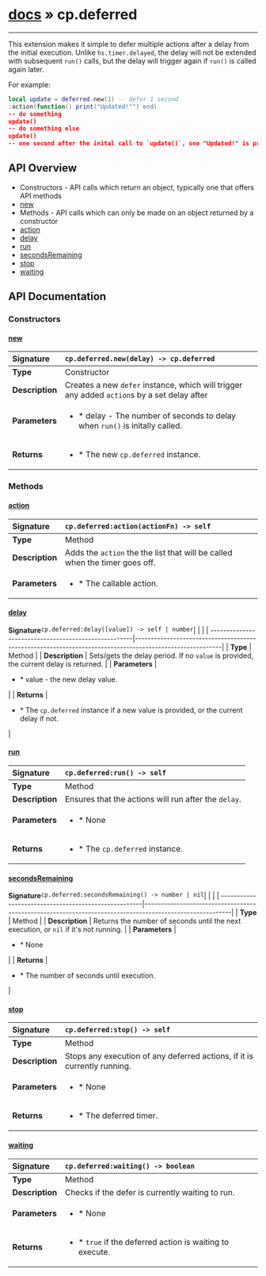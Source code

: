 # [docs](index.md) » cp.deferred
---

This extension makes it simple to defer multiple actions after a delay from the initial execution.
 Unlike `hs.timer.delayed`, the delay will not be extended
with subsequent `run()` calls, but the delay will trigger again if `run()` is called again later.

For example:

```lua
local update = deferred.new(1) -- defer 1 second
:action(function() print("Updated!"") end)
-- do something
update()
-- do something else
update()
-- one second after the inital call to `update()`, one "Updated!" is printed.
```

## API Overview
* Constructors - API calls which return an object, typically one that offers API methods
 * [new](#new)
* Methods - API calls which can only be made on an object returned by a constructor
 * [action](#action)
 * [delay](#delay)
 * [run](#run)
 * [secondsRemaining](#secondsremaining)
 * [stop](#stop)
 * [waiting](#waiting)

## API Documentation

### Constructors

#### [new](#new)
| <span style="float: left;">**Signature**</span> | <span style="float: left;">`cp.deferred.new(delay) -> cp.deferred` </span>                                                          |
| -----------------------------------------------------|---------------------------------------------------------------------------------------------------------|
| **Type**                                             | Constructor                                                                                         |
| **Description**                                      | Creates a new `defer` instance, which will trigger any added `action`s by a set delay after                                                                                         |
| **Parameters**                                       | <ul><li>* delay     - The number of seconds to delay when `run()` is initally called.</li></ul> |
| **Returns**                                          | <ul><li>* The new `cp.deferred` instance.</li></ul>          |

### Methods

#### [action](#action)
| <span style="float: left;">**Signature**</span> | <span style="float: left;">`cp.deferred:action(actionFn) -> self` </span>                                                          |
| -----------------------------------------------------|---------------------------------------------------------------------------------------------------------|
| **Type**                                             | Method                                                                                         |
| **Description**                                      | Adds the `action` the the list that will be called when the timer goes off.                                                                                         |
| **Parameters**                                       | <ul><li>* The callable action.</li></ul> |

#### [delay](#delay)
| <span style="float: left;">**Signature**</span> | <span style="float: left;">`cp.deferred:delay([value]) -> self | number` </span>                                                          |
| -----------------------------------------------------|---------------------------------------------------------------------------------------------------------|
| **Type**                                             | Method                                                                                         |
| **Description**                                      | Sets/gets the delay period. If no `value` is provided, the current delay is returned.                                                                                         |
| **Parameters**                                       | <ul><li>* value     - the new delay value.</li></ul> |
| **Returns**                                          | <ul><li>* The `cp.deferred` instance if a new value is provided, or the current delay if not.</li></ul>          |

#### [run](#run)
| <span style="float: left;">**Signature**</span> | <span style="float: left;">`cp.deferred:run() -> self` </span>                                                          |
| -----------------------------------------------------|---------------------------------------------------------------------------------------------------------|
| **Type**                                             | Method                                                                                         |
| **Description**                                      | Ensures that the actions will run after the `delay`.                                                                                         |
| **Parameters**                                       | <ul><li>* None</li></ul> |
| **Returns**                                          | <ul><li>* The `cp.deferred` instance.</li></ul>          |

#### [secondsRemaining](#secondsremaining)
| <span style="float: left;">**Signature**</span> | <span style="float: left;">`cp.deferred:secondsRemaining() -> number | nil` </span>                                                          |
| -----------------------------------------------------|---------------------------------------------------------------------------------------------------------|
| **Type**                                             | Method                                                                                         |
| **Description**                                      | Returns the number of seconds until the next execution, or `nil` if it's not running.                                                                                         |
| **Parameters**                                       | <ul><li>* None</li></ul> |
| **Returns**                                          | <ul><li>* The number of seconds until execution.</li></ul>          |

#### [stop](#stop)
| <span style="float: left;">**Signature**</span> | <span style="float: left;">`cp.deferred:stop() -> self` </span>                                                          |
| -----------------------------------------------------|---------------------------------------------------------------------------------------------------------|
| **Type**                                             | Method                                                                                         |
| **Description**                                      | Stops any execution of any deferred actions, if it is currently running.                                                                                         |
| **Parameters**                                       | <ul><li>* None</li></ul> |
| **Returns**                                          | <ul><li>* The deferred timer.</li></ul>          |

#### [waiting](#waiting)
| <span style="float: left;">**Signature**</span> | <span style="float: left;">`cp.deferred:waiting() -> boolean` </span>                                                          |
| -----------------------------------------------------|---------------------------------------------------------------------------------------------------------|
| **Type**                                             | Method                                                                                         |
| **Description**                                      | Checks if the defer is currently waiting to run.                                                                                         |
| **Parameters**                                       | <ul><li>* None</li></ul> |
| **Returns**                                          | <ul><li>* `true` if the deferred action is waiting to execute.</li></ul>          |

